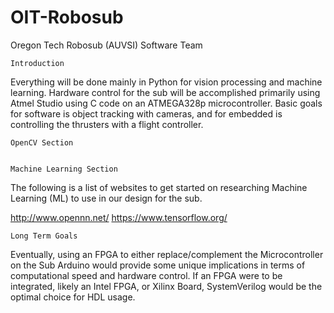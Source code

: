 # OIT-Robosub
Oregon Tech Robosub (AUVSI) Software Team

	Introduction
Everything will be done mainly in Python for vision processing and machine learning. Hardware control for the sub will be accomplished primarily using Atmel Studio using C code on an ATMEGA328p microcontroller. Basic goals for software is object tracking with cameras, and for embedded is controlling the thrusters with a flight controller.

	OpenCV Section


	Machine Learning Section

The following is a list of websites to get started on researching Machine Learning (ML) to use in our design for the sub.

http://www.opennn.net/
https://www.tensorflow.org/

	Long Term Goals
Eventually, using an FPGA to either replace/complement the Microcontroller on the Sub Arduino would provide some unique implications in terms of computational speed and hardware control. If an FPGA were to be integrated, likely an Intel FPGA, or Xilinx Board, SystemVerilog would be the optimal choice for HDL usage.
